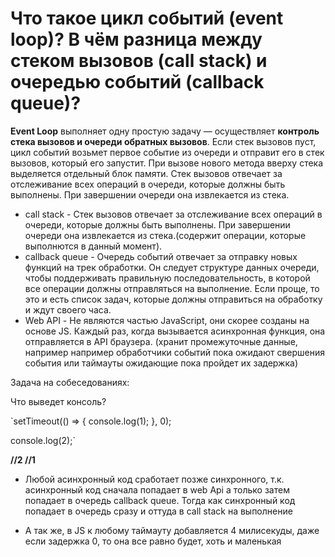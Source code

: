 Что такое цикл событий (event loop)? В чём разница между стеком вызовов (call stack) и очередью событий (callback queue)?
=====================

**Event Loop** выполняет одну простую задачу — осуществляет **контроль стека вызовов и очереди обратных вызовов**. Если стек вызовов пуст, цикл событий возьмет первое событие из очереди и отправит его в стек вызовов, который его запустит. При вызове нового метода вверху стека выделяется отдельный блок памяти. Стек вызовов отвечает за отслеживание всех операций в очереди, которые должны быть выполнены. При завершении очереди она извлекается из стека.

* call stack - Стек вызовов отвечает за отслеживание всех операций в очереди, которые должны быть выполнены. При завершении очереди она извлекается из стека.(содержит операции, которые выполнются в данный момент).
* callback queue - Очередь событий отвечает за отправку новых функций на трек обработки. Он следует структуре данных очереди, чтобы поддерживать правильную последовательность, в которой все операции должны отправляться на выполнение. Если проще, то это и есть список задач, которые должны отправиться на обработку и ждут своего часа.
* Web API - Не являются частью JavaScript, они скорее созданы на основе JS. Каждый раз, когда вызывается асинхронная функция, она отправляется в API браузера. (хранит промежуточные данные, например например обработчики событий пока ожидают свершения события или таймауты ожидающие пока пройдет их задержка)

Задача на собеседованиях:

Что выведет консоль?

`setTimeout(() => {
    console.log(1);
}, 0);

console.log(2);`

**//2 //1**

* Любой асинхронный код сработает позже синхронного, т.к. асинхронный код сначала попадает в web Api а только затем попадает в очередь callback queue. Тогда как синхронный код попадает в очередь сразу и оттуда в call stack на выполнение

* А так же, в JS к любому таймауту добавляется 4 милисекуды, даже если задержка 0, то она все равно будет, хоть и маленькая
